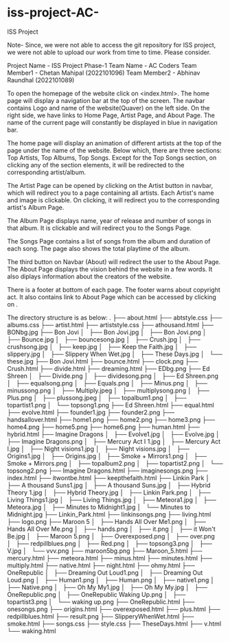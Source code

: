 # iss-project-AC-
ISS Project 

Note- Since, we were not able to access the git repository for ISS project, we were not able to upload our work from time to time. Please consider. 

Project Name - ISS Project Phase-1
Team Name - AC Coders
Team Member1 - Chetan Mahipal (2022101096)
Team Member2 - Abhinav Raundhal (2022101089)

To open the homepage of the website click on <index.html>.
The home page will display a navigation bar at the top of the screen.
The navbar contains Logo and name of the website(Quaver) on the left side.
On the right side, we have links to Home Page, Artist Page, and About Page.
The name of the current page will constantly be displayed in blue in navigation bar.

The home page will display an animation of different artists at the top of the page under the name of the website.
Below which, there are three sections: Top Artists, Top Albums, Top Songs.
Except for the Top Songs section, on clicking any of the section elements, it will be redirected to the corresponding artist/album.

The Artist Page can be opened by clicking on the Artist button in navbar, which will redirect you to a page containing all artists.
Each Artist's name and image is clickable. On clicking, it will redirect you to the corresponding artist's Album Page.

The Album Page displays name, year of release and number of songs in that album. It is clickable and will redirect you to the Songs Page.

The Songs Page contains a list of songs from the album and duration of each song.
The page also shows the total playtime of the album.

The third button on Navbar (About) will redirect the user to the About Page.
The About Page displays the vision behind the website in a few words.
It also diplays information about the creators of the website.

There is a footer at bottom of each page.
The footer warns about copyright act.
It also contains link to About Page which can be accessed by clicking on <About Us>.

The directory structure is as below:
.
├── about.html
├── abtstyle.css
├── albums.css
├── artist.html
├── artiststyle.css
├── athousand.html
├── BONbg.jpg
├── Bon Jovi
│   ├── Bon Jovi.jpg
│   ├── Bon Jovi.png
│   ├── Bounce.jpg
│   ├── bouncesong.jpg
│   ├── Crush.jpg
│   ├── crushsong.jpg
│   ├── keep.jpg
│   ├── Keep the Faith.jpg
│   ├── slippery.jpg
│   ├── Slippery When Wet.jpg
│   ├── These Days.jpg
│   └── these.jpg
├── Bon Jovi.html
├── bounce.html
├── clock.png
├── Crush.html
├── divide.html
├── dreaming.html
├── EDbg.png
├── Ed Shreen
│   ├── Divide.png
│   ├── dividesong.png
│   ├── Ed Shreen.png
│   ├── equalsong.png
│   ├── Equals.png
│   ├── Minus.png
│   ├── minussong.png
│   ├── Multiply.jpeg
│   ├── multiplysong.png
│   ├── Plus.png
│   ├── plussong.jpeg
│   ├── topalbum1.png
│   ├── topartist1.png
│   └── topsong1.png
├── Ed Shreen.html
├── equal.html
├── evolve.html
├── founder1.jpg
├── founder2.png
├── handsallover.html
├── home1.png
├── home2.png
├── home3.png
├── home4.png
├── home5.png
├── home6.png
├── human.html
├── hybrid.html
├── Imagine Dragons
│   ├── Evolve1.jpg
│   ├── Evolve.jpg
│   ├── Imagine Dragons.png
│   ├── Mercury Act I 1.jpg
│   ├── Mercury Act I.jpg
│   ├── Night visions1.jpg
│   ├── Night visions.jpg
│   ├── Origins1.jpg
│   ├── Origins.jpg
│   ├── Smoke + Mirrors1.png
│   ├── Smoke + Mirrors.png
│   ├── topalbum2.png
│   ├── topartist2.png
│   └── topsong2.png
├── Imagine Dragons.html
├── imaginesongs.png
├── index.html
├── itwontbe.html
├── keepthefaith.html
├── Linkin Park
│   ├── A thousand Suns1.jpg
│   ├── A thousand Suns.jpg
│   ├── Hybrid Theory 1.jpg
│   ├── Hybrid Theory.jpg
│   ├── Linkin Park.png
│   ├── Living Things1.jpg
│   ├── Living Things.jpg
│   ├── Meteora1.jpg
│   ├── Meteora.jpg
│   ├── Minutes to Midnight1.jpg
│   └── Minutes to Midnight.jpg
├── Linkin_Park.html
├── linkinsongs.png
├── living.html
├── logo.png
├── Maroon 5
│   ├── Hands All Over Me1.png
│   ├── Hands All Over Me.png
│   ├── hands.png
│   ├── it.png
│   ├── it Won't Be.jpg
│   ├── Maroon 5.png
│   ├── Overexposed.png
│   ├── over.png
│   ├── redpillblues.png
│   ├── Red.png
│   ├── topsong3.png
│   ├── V.jpg
│   └── vvv.png
├── maroon5bg.png
├── Maroon_5.html
├── mercury.html
├── meteora.html
├── minus.html
├── minutes.html
├── multiply.html
├── native.html
├── night.html
├── ohmy.html
├── OneRepublic
│   ├── Dreaming Out Loud1.png
│   ├── Dreaming Out Loud.png
│   ├── Human1.png
│   ├── Human.png
│   ├── native1.png
│   ├── Native.png
│   ├── Oh My My1.jpg
│   ├── Oh My My.jpg
│   ├── OneRepublic.png
│   ├── OneRepublic Waking Up.png
│   ├── topartist3.png
│   └── waking up.png
├── OneRepublic.html
├── onesongs.png
├── origins.html
├── overexposed.html
├── plus.html
├── redpillblues.html
├── result.png
├── SlipperyWhenWet.html
├── smoke.html
├── songs.css
├── style.css
├── TheseDays.html
├── v.html
└── waking.html
